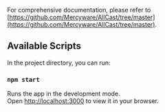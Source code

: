For comprehensive documentation, please refer to [https://github.com/Mercyware/AllCast/tree/master](https://github.com/Mercyware/AllCast/tree/master).
## Available Scripts

In the project directory, you can run:

### `npm start`

Runs the app in the development mode.\
Open [http://localhost:3000](http://localhost:3000) to view it in your browser.

